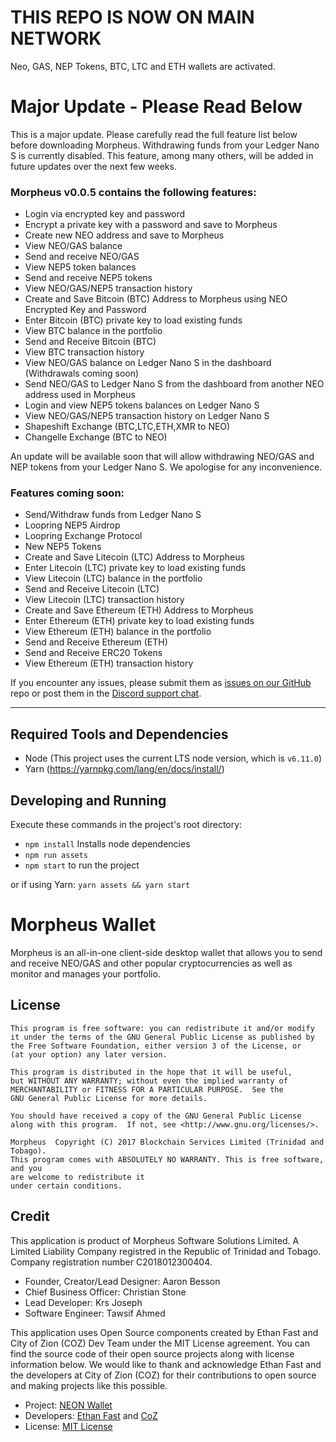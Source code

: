 # THIS REPO IS NOW ON MAIN NETWORK

Neo, GAS, NEP Tokens, BTC, LTC and ETH wallets are activated.

# Major Update - Please Read Below

This is a major update. Please carefully read the full feature list below before downloading Morpheus. Withdrawing funds from your Ledger Nano S is currently disabled. This feature, among many others, will be added in future updates over the next few weeks.

### Morpheus v0.0.5 contains the following features:

* Login via encrypted key and password
* Encrypt a private key with a password and save to Morpheus
* Create new NEO address and save to Morpheus
* View NEO/GAS balance
* Send and receive NEO/GAS
* View NEP5 token balances
* Send and receive NEP5 tokens
* View NEO/GAS/NEP5 transaction history
* Create and Save Bitcoin (BTC) Address to Morpheus using NEO Encrypted Key and Password
* Enter Bitcoin (BTC) private key to load existing funds
* View BTC balance in the portfolio
* Send and Receive Bitcoin (BTC)
* View BTC transaction history
* View NEO/GAS balance on Ledger Nano S in the dashboard (Withdrawals coming soon)
* Send NEO/GAS to Ledger Nano S from the dashboard from another NEO address used in Morpheus
* Login and view NEP5 tokens balances on Ledger Nano S
* View NEO/GAS/NEP5 transaction history on Ledger Nano S
* Shapeshift Exchange (BTC,LTC,ETH,XMR to NEO)
* Changelle Exchange (BTC to NEO)

An update will be available soon that will allow withdrawing NEO/GAS and NEP tokens from your Ledger Nano S. We apologise for any inconvenience.

### Features coming soon:

* Send/Withdraw funds from Ledger Nano S
* Loopring NEP5 Airdrop
* Loopring Exchange Protocol
* New NEP5 Tokens
* Create and Save Litecoin (LTC) Address to Morpheus
* Enter Litecoin (LTC)  private key to load existing funds
* View Litecoin (LTC)  balance in the portfolio
* Send and Receive Litecoin (LTC) 
* View Litecoin (LTC) transaction history
* Create and Save Ethereum (ETH) Address to Morpheus
* Enter Ethereum (ETH) private key to load existing funds
* View Ethereum (ETH) balance in the portfolio
* Send and Receive Ethereum (ETH)
* Send and Receive ERC20 Tokens
* View Ethereum (ETH) transaction history

If you encounter any issues, please submit them as [issues on our GitHub](https://github.com/MorpheusWallet/beta/issues) repo or post them in the [Discord support chat](https://discord.gg/aaCEA8V).

_____

## Required Tools and Dependencies

  - Node (This project uses the current LTS node version, which is `v6.11.0`)
  - Yarn (https://yarnpkg.com/lang/en/docs/install/)

## Developing and Running

Execute these commands in the project's root directory:

  - `npm install` Installs node dependencies
  - `npm run assets`
  - `npm start` to run the project
  
  or if using Yarn: `yarn assets && yarn start`
  


# Morpheus Wallet

Morpheus is an all-in-one client-side desktop wallet that allows you to send and receive NEO/GAS and other popular cryptocurrencies as well as monitor and manages your portfolio.

## License

    This program is free software: you can redistribute it and/or modify
    it under the terms of the GNU General Public License as published by
    the Free Software Foundation, either version 3 of the License, or
    (at your option) any later version.

    This program is distributed in the hope that it will be useful,
    but WITHOUT ANY WARRANTY; without even the implied warranty of
    MERCHANTABILITY or FITNESS FOR A PARTICULAR PURPOSE.  See the
    GNU General Public License for more details.

    You should have received a copy of the GNU General Public License
    along with this program.  If not, see <http://www.gnu.org/licenses/>.

    Morpheus  Copyright (C) 2017 Blockchain Services Limited (Trinidad and Tobago).
    This program comes with ABSOLUTELY NO WARRANTY. This is free software, and you
    are welcome to redistribute it
    under certain conditions.



## Credit

This application is product of Morpheus Software Solutions Limited. A Limited Liability Company registred in the Republic of Trinidad and Tobago. Company registration number C2018012300404.

- Founder, Creator/Lead Designer: Aaron Besson
- Chief Business Officer: Christian Stone
- Lead Developer: Krs Joseph
- Software Engineer: Tawsif Ahmed

This application uses Open Source components created by Ethan Fast and City of Zion (COZ) Dev Team under the MIT License agreement. You can find the source code of their open source projects along with license information below. We would like to thank and acknowledge Ethan Fast and the developers at City of Zion (COZ) for their contributions to open source and making projects like this possible.

 - Project: [NEON Wallet](https://github.com/CityOfZion/neon-wallet)
 - Developers: [Ethan Fast](https://github.com/Ejhfast) and [CoZ](https://github.com/CityOfZion)
 - License: [MIT License](https://github.com/CityOfZion/neon-wallet/blob/dev/LICENSE.md)
 



